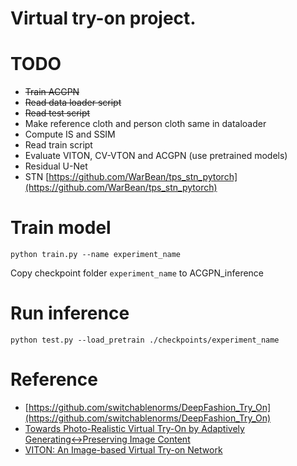 # Virtual try-on project.

# TODO

* <s>Train ACGPN</s>
* <s>Read data loader script</s>
* <s>Read test script </s>
* Make reference cloth and person cloth same in dataloader
* Compute IS and SSIM
* Read train script
* Evaluate VITON, CV-VTON and ACGPN (use pretrained models)
* Residual U-Net
* STN [https://github.com/WarBean/tps_stn_pytorch](https://github.com/WarBean/tps_stn_pytorch)

# Train model
`python train.py --name experiment_name`

Copy checkpoint folder `experiment_name` to ACGPN_inference

# Run inference
`python test.py --load_pretrain ./checkpoints/experiment_name`

# Reference
* [https://github.com/switchablenorms/DeepFashion_Try_On](https://github.com/switchablenorms/DeepFashion_Try_On)
* [Towards Photo-Realistic Virtual Try-On by Adaptively
Generating↔Preserving Image Content](https://arxiv.org/pdf/2003.05863.pdf)
* [VITON: An Image-based Virtual Try-on Network](https://openaccess.thecvf.com/content_cvpr_2018/papers/Han_VITON_An_Image-Based_CVPR_2018_paper.pdf)